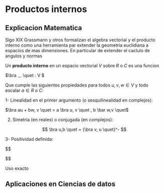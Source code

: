 # Productos internos
## Explicacion Matematica

Sigo XIX Grassmann y otros formalizan el algebra vectorial y el producto interno como una herramienta par extender la geometria euclidiana a espacios de mas dimensiones. En particular de extender el caclulo de angulos y normas

Un **producto interno** en un espacio vectorial $V$ sobre $R$ o $C$ es una funcion

$\bra .,. \quet : V 
$

Que cumple las siguientes propiedades para todos $u,v,w \in V$ y todo escalar $a \in R$ o $C$:

1- Linealidad en el primer argumento (o sesquilinealidad en complejos):

$\bra au + bw, v \quet = a \bra u, v \quet , b \bar w,v \quet$

2. Simetria (en reales) o conjugada (en complejos):

$$
\bra u,b \quet = {\bra v, u \quet}^-
$$

3- Positividad definida:

$$

$$

Uso exacto



## Aplicaciones en Ciencias de datos